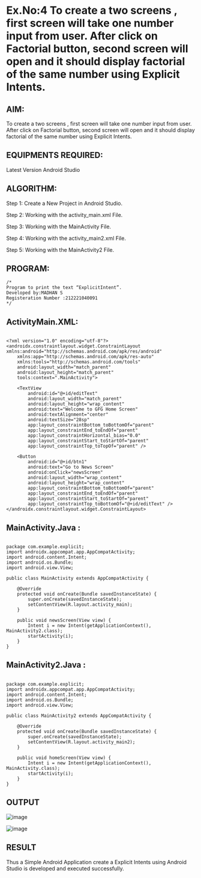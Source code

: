 # Ex.No:4 To create a two screens , first screen will take one number input from user. After click on Factorial button, second screen will open and it should display factorial of the same number using Explicit Intents.


## AIM:

To create a two screens , first screen will take one number input from user. After click on Factorial button, second screen will open and it should display factorial of the same number using Explicit Intents.


## EQUIPMENTS REQUIRED:

Latest Version Android Studio

## ALGORITHM:

Step 1: Create a New Project in Android Studio.

Step 2: Working with the activity_main.xml File.

Step 3: Working with the MainActivity File.

Step 4: Working with the activity_main2.xml File.

Step 5: Working with the MainActivity2 File.


## PROGRAM:
```
/*
Program to print the text “ExplicitIntent”.
Developed by:MADHAN S
Registeration Number :212221040091
*/
```

## ActivityMain.XML:

```

<?xml version="1.0" encoding="utf-8"?>
<androidx.constraintlayout.widget.ConstraintLayout xmlns:android="http://schemas.android.com/apk/res/android"
    xmlns:app="http://schemas.android.com/apk/res-auto"
    xmlns:tools="http://schemas.android.com/tools"
    android:layout_width="match_parent"
    android:layout_height="match_parent"
    tools:context=".MainActivity">

    <TextView
        android:id="@+id/editText"
        android:layout_width="match_parent"
        android:layout_height="wrap_content"
        android:text="Welcome to GFG Home Screen"
        android:textAlignment="center"
        android:textSize="28sp"
        app:layout_constraintBottom_toBottomOf="parent"
        app:layout_constraintEnd_toEndOf="parent"
        app:layout_constraintHorizontal_bias="0.0"
        app:layout_constraintStart_toStartOf="parent"
        app:layout_constraintTop_toTopOf="parent" />

    <Button
        android:id="@+id/btn1"
        android:text="Go to News Screen"
        android:onClick="newsScreen"
        android:layout_width="wrap_content"
        android:layout_height="wrap_content"
        app:layout_constraintBottom_toBottomOf="parent"
        app:layout_constraintEnd_toEndOf="parent"
        app:layout_constraintStart_toStartOf="parent"
        app:layout_constraintTop_toBottomOf="@+id/editText" />
</androidx.constraintlayout.widget.ConstraintLayout>

```

## MainActivity.Java :

```

package com.example.explicit;
import androidx.appcompat.app.AppCompatActivity;
import android.content.Intent;
import android.os.Bundle;
import android.view.View;

public class MainActivity extends AppCompatActivity {

    @Override
    protected void onCreate(Bundle savedInstanceState) {
        super.onCreate(savedInstanceState);
        setContentView(R.layout.activity_main);
    }

    public void newsScreen(View view) {
        Intent i = new Intent(getApplicationContext(), MainActivity2.class);
        startActivity(i);
    }
}

```

## MainActivity2.Java :

```

package com.example.explicit;
import androidx.appcompat.app.AppCompatActivity;
import android.content.Intent;
import android.os.Bundle;
import android.view.View;

public class MainActivity2 extends AppCompatActivity {

    @Override
    protected void onCreate(Bundle savedInstanceState) {
        super.onCreate(savedInstanceState);
        setContentView(R.layout.activity_main2);
    }

    public void homeScreen(View view) {
        Intent i = new Intent(getApplicationContext(), MainActivity.class);
        startActivity(i);
    }
}

```

## OUTPUT

![image](https://github.com/Thirualpha/ExplicitIntent-MAD/assets/113031702/948af6f4-deaa-4ded-ad2c-e681eb85208c)

![image](https://github.com/Thirualpha/ExplicitIntent-MAD/assets/113031702/e1305fbd-18f3-41cf-a249-3ee07099aa89)




## RESULT
Thus a Simple Android Application create a Explicit Intents using Android Studio is developed and executed successfully.


